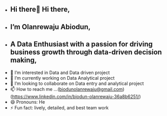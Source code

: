 - ## Hi there👋 Hi there,
- ## I’m Olanrewaju Abiodun,
-  ## A Data Enthusiast with a passion for driving business growth through data-driven decision making,
- 👀 I’m interested in Data and Data driven project
- 🌱 I’m currently working on Data Analytical project
- 💞️ I’m looking to collaborate on Data entry and analytical project
- 📫 How to reach me ...(biodunolanrewaju@gmail.com) (https://www.linkedin.com/in/biodun-olanrewaju-36a8b6251/)
- 😄 Pronouns: He
- ⚡ Fun fact: lively, detailed, and best team work

<!---
biodunlarry/biodunlarry is a ✨ special ✨ repository because its `README.md` (this file) appears on your GitHub profile.
You can click the Preview link to take a look at your changes.
--->
